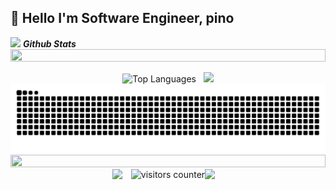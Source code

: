 ## 👋 Hello I'm Software Engineer, pino

<img src="https://media.giphy.com/media/iY8CRBdQXODJSCERIr/giphy.gif" width="35">&nbsp;***Github Stats***
<img src="https://i.imgur.com/dBaSKWF.gif" height="20" width="100%">

<div align="center">
    <img src="https://github-readme-stats.vercel.app/api?username=pinomaker-hoo&theme=ayu-mirage&show_icons=true&hide_border=true&count_private=true" alt="Top Languages" height="150" />
  &nbsp;
  <img src="https://github-readme-stats.vercel.app/api/top-langs/?username=pinomaker-hoo&theme=ayu-mirage&show_icons=true&hide_border=true&layout=compact" height="150" />
</div>


<img src="https://raw.githubusercontent.com/hernandezraymondm/hernandezraymondm/output/snake.svg" alt="Snake animation" />
    
<img src="https://i.imgur.com/dBaSKWF.gif" height="20" width="100%">
<div align="center" style="display: flex; align-items: center; justify-content: center;">
    <img src="https://github.com/user-attachments/assets/3dcdd41e-3ba5-4ea2-8c0c-eee23b80f43b" width="30">
    <img alt="visitors counter" src="https://profile-counter.glitch.me/hernandezraymondm/count.svg">    
    <img src="https://github.com/user-attachments/assets/3dcdd41e-3ba5-4ea2-8c0c-eee23b80f43b" width="30">
</div>
